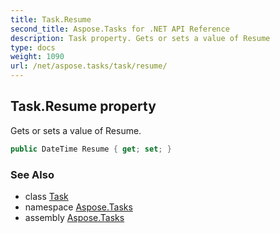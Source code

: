 ```yaml
---
title: Task.Resume
second_title: Aspose.Tasks for .NET API Reference
description: Task property. Gets or sets a value of Resume
type: docs
weight: 1090
url: /net/aspose.tasks/task/resume/
---
```

## Task.Resume property

Gets or sets a value of Resume.

```csharp
public DateTime Resume { get; set; }
```

### See Also

* class [Task](../)
* namespace [Aspose.Tasks](../../task/)
* assembly [Aspose.Tasks](../../../)


